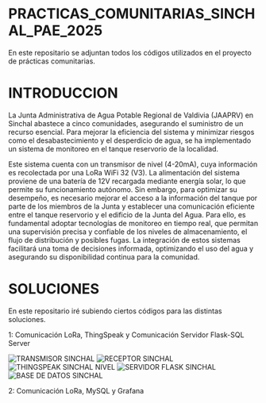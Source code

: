 # PRACTICAS_COMUNITARIAS_SINCHAL_PAE_2025
En este repositario se adjuntan todos los códigos utilizados en el proyecto de prácticas comunitarias.

# INTRODUCCION 
La Junta Administrativa de Agua Potable Regional de Valdivia (JAAPRV) en Sinchal abastece a 
cinco comunidades, asegurando el suministro de un recurso esencial. Para mejorar la eficiencia del 
sistema y minimizar riesgos como el desabastecimiento y el desperdicio de agua, se ha 
implementado un sistema de monitoreo en el tanque reservorio de la localidad. 

Este sistema cuenta con un transmisor de nivel (4-20mA), cuya información es recolectada por una LoRa WiFi 32 (V3). 
La alimentación del sistema proviene de una batería de 12V recargada mediante energía solar, lo que permite su funcionamiento autónomo. 
Sin embargo, para optimizar su desempeño, es necesario mejorar el acceso a la información del tanque por parte de 
los miembros de la Junta y establecer una comunicación eficiente entre el tanque reservorio y el edificio de la Junta del Agua. 
Para ello, es fundamental adoptar tecnologías de monitoreo en tiempo real, que permitan una 
supervisión precisa y confiable de los niveles de almacenamiento, el flujo de distribución y 
posibles fugas. La integración de estos sistemas facilitará una toma de decisiones informada, 
optimizando el uso del agua y asegurando su disponibilidad continua para la comunidad. 

# SOLUCIONES
En este repositario iré subiendo ciertos códigos para las distintas soluciones.

1: Comunicación LoRa, ThingSpeak y Comunicación Servidor Flask-SQL Server

![TRANSMISOR SINCHAL](https://github.com/user-attachments/assets/7dcb656f-8584-4494-b649-321fc42216ef)
![RECEPTOR SINCHAL](https://github.com/user-attachments/assets/cb6b00aa-6bd9-474f-b10c-0e6ba387c183)
![THINGSPEAK SINCHAL NIVEL](https://github.com/user-attachments/assets/0b18c6d7-af1d-4256-92ac-64b2604af9dc)
![SERVIDOR FLASK SINCHAL](https://github.com/user-attachments/assets/333e7dd2-7270-44f1-8bef-fbd0ddbb0d47)
![BASE DE DATOS SINCHAL](https://github.com/user-attachments/assets/7d74d9d8-dfd4-4369-b03e-20e6ae54e61e)

2: Comunicación LoRa, MySQL y Grafana
